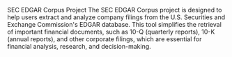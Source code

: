 SEC EDGAR Corpus Project
The SEC EDGAR Corpus project is designed to help users extract and analyze company filings from the U.S. Securities and Exchange Commission's EDGAR database. This tool simplifies the retrieval of important financial documents, such as 10-Q (quarterly reports), 10-K (annual reports), and other corporate filings, which are essential for financial analysis, research, and decision-making.
